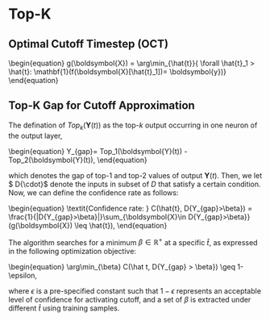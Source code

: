 # Top-K

## Optimal Cutoff Timestep (OCT)

\begin{equation}
g(\boldsymbol{X}) = \arg\min_{\hat{t}}\{  \forall \hat{t}_1 > \hat{t}: \mathbf{1}(f(\boldsymbol{X}[\hat{t}_1])= \boldsymbol{y})\}
\end{equation}

## Top-K Gap for Cutoff Approximation

The defination of $Top_k(\boldsymbol{Y}(t))$ as the top-$k$ output occurring in one neuron of the output layer,

\begin{equation}
Y_{gap}= Top_1(\boldsymbol{Y}(t)) - Top_2(\boldsymbol{Y}(t)),
\end{equation}

which denotes the gap of top-1 and top-2 values of output $\boldsymbol{Y}(t)$. Then, we let $ D\{\cdot\}$ denote the inputs in subset of $D$ that satisfy a certain condition. Now, we can define the confidence rate as follows:

\begin{equation}
\textit{Confidence rate: } C(\hat{t}, D\{Y_{gap}>\beta\}) = \frac{1}{|D\{Y_{gap}>\beta\}|}\sum_{\boldsymbol{X}\in D\{Y_{gap}>\beta\}} (g(\boldsymbol{X}) \leq \hat{t}),
\end{equation}

The algorithm searches for a minimum $\beta \in \mathbb{R^+}$ at a specific $\hat t$, as expressed in the following optimization objective:

\begin{equation}
\arg\min_{\beta} C(\hat t, D\{Y_{gap} > \beta\}) \geq 1-\epsilon,

where $\epsilon$ is a pre-specified constant such that $1-\epsilon$ represents an acceptable level of confidence for activating cutoff, and a set of $\beta$ is extracted under different $\hat t$ using training samples.
